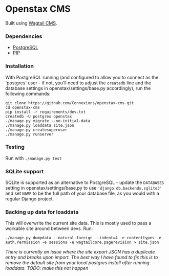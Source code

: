 Openstax CMS
=======================

Built using [Wagtail CMS](http://wagtail.io).

### Dependencies
* [PostgreSQL](http://www.postgresql.org)
* [PIP](https://github.com/pypa/pip)

### Installation

With PostgreSQL running (and configured to allow you to connect as the 'postgres' user - if not, you'll need to adjust the `createdb` line and the database settings in openstax/settings/base.py accordingly), run the following commands:

    git clone https://github.com/Connexions/openstax-cms.git
    cd openstax-cms
    pip install -r requirements/dev.txt
    createdb -U postgres openstax
    ./manage.py migrate --no-initial-data
    ./manage.py loaddata site.json
    ./manage.py createsuperuser
    ./manage.py runserver

### Testing

Run with ``./manage.py test``

### SQLite support

SQLite is supported as an alternative to PostgreSQL - update the `DATABASES` setting
in openstax/settings/base.py to use `'django.db.backends.sqlite3'` and set `NAME` to be the full path of your database file, as you would with a regular Django project.

### Backing up data for loaddata

This will overwrite the current site data. This is mostly used to pass a workable site around between devs. 
Run:

    ./manage.py dumpdata --natural-foreign --indent=4 -e contenttypes -e auth.Permission -e sessions -e wagtailcore.pagerevision > site.json

_There is currently an issue where the site export JSON has a duplicate entry and breaks upon import. The best way I have found to fix this is to remove the default site from your local postgres install after running loaddata. TODO: make this not happen_
